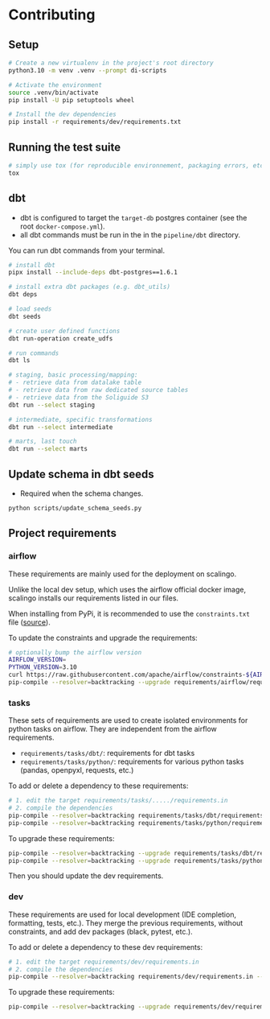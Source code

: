 # Contributing

## Setup

```bash
# Create a new virtualenv in the project's root directory
python3.10 -m venv .venv --prompt di-scripts

# Activate the environment
source .venv/bin/activate
pip install -U pip setuptools wheel

# Install the dev dependencies
pip install -r requirements/dev/requirements.txt
```

## Running the test suite

```bash
# simply use tox (for reproducible environnement, packaging errors, etc.)
tox
```

## dbt

* dbt is configured to target the `target-db` postgres container (see the root `docker-compose.yml`).
* all dbt commands must be run in the in the `pipeline/dbt` directory.

You can run dbt commands from your terminal.

```bash
# install dbt
pipx install --include-deps dbt-postgres==1.6.1

# install extra dbt packages (e.g. dbt_utils)
dbt deps

# load seeds
dbt seeds

# create user defined functions
dbt run-operation create_udfs

# run commands
dbt ls

# staging, basic processing/mapping:
# - retrieve data from datalake table
# - retrieve data from raw dedicated source tables
# - retrieve data from the Soliguide S3
dbt run --select staging

# intermediate, specific transformations
dbt run --select intermediate

# marts, last touch
dbt run --select marts
```

## Update schema in dbt seeds

* Required when the schema changes.

```bash
python scripts/update_schema_seeds.py
```

## Project requirements

### airflow

These requirements are mainly used for the deployment on scalingo.

Unlike the local dev setup, which uses the airflow official docker image, scalingo
installs our requirements listed in our files.

When installing from PyPi, it is recommended to use the `constraints.txt` file ([source](https://airflow.apache.org/docs/apache-airflow/stable/installation/installing-from-pypi.html#constraints-files)).

To update the constraints and upgrade the requirements:

```bash
# optionally bump the airflow version
AIRFLOW_VERSION=
PYTHON_VERSION=3.10
curl https://raw.githubusercontent.com/apache/airflow/constraints-${AIRFLOW_VERSION}/constraints-${PYTHON_VERSION}.txt > requirements/airflow/constraints.txt
pip-compile --resolver=backtracking --upgrade requirements/airflow/requirements.in --output-file requirements/airflow/requirements.txt
```

### tasks

These sets of requirements are used to create isolated environments for python tasks on airflow.
They are independent from the airflow requirements.

- `requirements/tasks/dbt/`: requirements for dbt tasks
- `requirements/tasks/python/`: requirements for various python tasks (pandas, openpyxl, requests, etc.)

To add or delete a dependency to these requirements:

```bash
# 1. edit the target requirements/tasks/...../requirements.in
# 2. compile the dependencies
pip-compile --resolver=backtracking requirements/tasks/dbt/requirements.in --output-file requirements/tasks/dbt/requirements.txt
pip-compile --resolver=backtracking requirements/tasks/python/requirements.in --output-file requirements/tasks/python/requirements.txt
```

To upgrade these requirements:

```bash
pip-compile --resolver=backtracking --upgrade requirements/tasks/dbt/requirements.in --output-file requirements/tasks/dbt/requirements.txt
pip-compile --resolver=backtracking --upgrade requirements/tasks/python/requirements.in --output-file requirements/tasks/python/requirements.txt
```

Then you should update the dev requirements.

### dev

These requirements are used for local development (IDE completion, formatting, tests, etc.).
They merge the previous requirements, without constraints, and add dev packages (black, pytest, etc.).

To add or delete a dependency to these dev requirements:

```bash
# 1. edit the target requirements/dev/requirements.in
# 2. compile the dependencies
pip-compile --resolver=backtracking requirements/dev/requirements.in --output-file requirements/dev/requirements.txt
```

To upgrade these requirements:

```bash
pip-compile --resolver=backtracking --upgrade requirements/dev/requirements.in --output-file requirements/dev/requirements.txt
```
